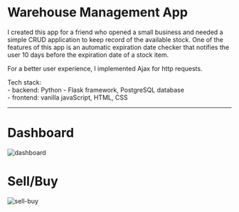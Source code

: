 # Warehouse Management App

I created this app for a friend who opened a small business and needed a simple CRUD application 
to keep record of the available stock. One of the features of this app is an automatic expiration date
checker that notifies the user 10 days before the expiration date of a stock item.

For a better user experience, I implemented Ajax for http requests.

Tech stack: <br />
        - backend: Python - Flask framework, PostgreSQL database <br />
        - frontend: vanilla javaScript, HTML, CSS
______________________________________________________________________________________________________________________________________

# Dashboard

![dashboard](https://user-images.githubusercontent.com/75533746/131021373-a38187b0-92a5-47ac-a510-e5849023c236.gif)


# Sell/Buy

![sell-buy](https://user-images.githubusercontent.com/75533746/131022080-c494edf9-370e-46d0-9795-8167c0bc8d4b.gif)
